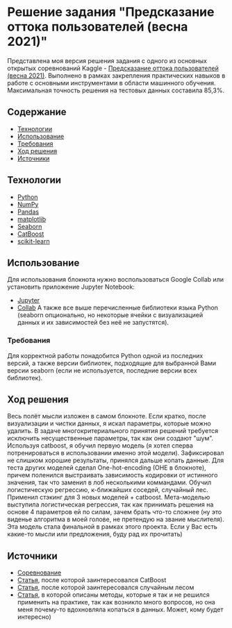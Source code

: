 # Решение задания "Предсказание оттока пользователей (весна 2021)"
Представлена моя версия решения задания с одного из основных открытых соревнований Kaggle - [Предсказание оттока пользователей (весна 2021)](https://www.kaggle.com/competitions/advanced-dls-spring-2021/overview). Выполнено в рамках закрепления практических навыков в работе с основными инструментами в области машинного обучения. Максимальная точность решения на тестовых данных составила 85,3%.
## Содержание
- [Технологии](#технологии)
- [Использование](#использование)
- [Требования](#требования)
- [Ход решения](#ход-решения)
- [Источники](#источники)

## Технологии
- [Python](https://www.python.org/)
- [NumPy](https://numpy.org/)
- [Pandas](https://pandas.pydata.org/)
- [matplotlib](https://matplotlib.org/)
- [Seaborn](https://seaborn.pydata.org/)
- [CatBoost](https://catboost.ai/en/docs/)
- [scikit-learn](https://scikit-learn.org/stable/)

## Использование
Для использования блокнота нужно воспользоваться Google Collab или установить приложение Jupyter Notebook:
- [Jupyter](https://jupyter.org/)
- [Collab](https://colab.google/)
А также все выше перечисленные библиотеки языка Python (seaborn опционально, но некоторые ячейки с визуализацией данных и их зависимостей без неё не запустятся).


### Требования
Для корректной работы понадобится Python одной из последних версий, а также версии библиотек, подходящие для выбранной Вами версии seaborn (если не используется, последние версии всех библиотек).


## Ход решения
Весь полёт мысли изложен в самом блокноте. Если кратко, после визуализации и чистки данных, я искал параметры, которые можно удалить. В задаче многокритериального принятия решений требуется исключить несущественные параметры, так как они создают "шум". Используя catboost, я обучил первую модель (я хотел сперва потренироваться в использовании именно этой модели). Зафиксировал не слишком хорошие результаты, принялся дальше копать данные. 
Для теста других моделей сделал One-hot-encoding (OHE в блокноте), причем поленился выстраивать зависимость кодировки от истинного значения, так что заменил в лоб несколькими коммандами. Обучил логистическую регрессию, к-ближайших соседей, случайный лес. Применил стэкинг для 3 новых моделей + catboost. Мета-моделью выступила логистическая регрессия, так как принимать решения на основе 4 параметров ей по силам, зачем брать что-то сложнее (ну это виденье алгоритма в моей голове, не претендую на звание мыслителя). Эта модель стала финальной в рамках этого проекта.
Если у Вас есть какие-то мысли или предложения, буду рад их прочитать)


## Источники
- [Соревнование](https://www.kaggle.com/competitions/advanced-dls-spring-2021/overview)
- [Статья](https://habr.com/ru/articles/594077/), после которой заинтересовался CatBoost
- [Статья](https://habr.com/ru/articles/801161/), после которой заинтересовался случайным лесом
- [Статья](https://loginom.ru/blog/imbalance-class), в которой описаны методы, которые я так и не решился применить на практике, так как возникло много вопросов, но она меня почему-то вдохновляла копаться в данных. Может, кому будет интересно)
